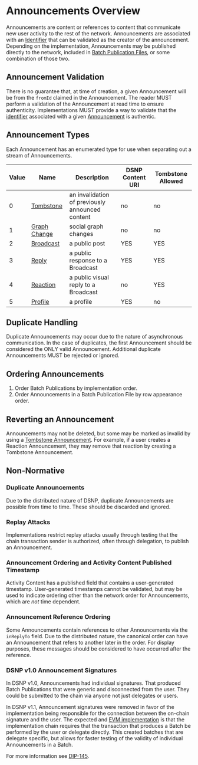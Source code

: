 # Announcements Overview

Announcements are content or references to content that communicate new user activity to the rest of the network.
Announcements are associated with an [Identifier](Identifiers.md) that can be validated as the creator of the announcement.
Depending on the implementation, Announcements may be published directly to the network, included in [Batch Publication Files](BatchPublications.md), or some combination of those two.

## Announcement Validation

There is no guarantee that, at time of creation, a given Announcement will be from the `fromId` claimed in the Announcement.
The reader MUST perform a validation of the Announcement at read time to ensure authenticity.
Implementations MUST provide a way to validate that the [identifier](Identifiers.md) associated with a given [Announcement](Announcements.md) is authentic.

## Announcement Types

Each Announcement has an enumerated type for use when separating out a stream of Announcements.

| Value | Name | Description | DSNP Content URI | Tombstone Allowed |
|------ | ---- | ----------- | --------------------- | ----------------- |
| 0 | [Tombstone](Types/Tombstone.md) | an invalidation of previously announced content | no | no |
| 1 | [Graph Change](Types/GraphChange.md) | social graph changes | no | no |
| 2 | [Broadcast](Types/Broadcast.md) | a public post | YES | YES |
| 3 | [Reply](Types/Reply.md) | a public response to a Broadcast | YES | YES |
| 4 | [Reaction](Types/Reaction.md) | a public visual reply to a Broadcast | no | YES |
| 5 | [Profile](Types/Profile.md) | a profile | YES | no |

## Duplicate Handling

Duplicate Announcements may occur due to the nature of asynchronous communication.
In the case of duplicates, the first Announcement should be considered the ONLY valid Announcement.
Additional duplicate Announcements MUST be rejected or ignored.

## Ordering Announcements

1. Order Batch Publications by implementation order.
2. Order Announcements in a Batch Publication File by row appearance order.

## Reverting an Announcement

Announcements may not be deleted, but some may be marked as invalid by using a [Tombstone Announcement](Types/Tombstone.md).
For example, if a user creates a Reaction Announcement, they may remove that reaction by creating a Tombstone Announcement.


## Non-Normative

### Duplicate Announcements

Due to the distributed nature of DSNP, duplicate Announcements are possible from time to time.
These should be discarded and ignored.

### Replay Attacks

Implementations restrict replay attacks usually through testing that the chain transaction sender is authorized, often through delegation, to publish an Announcement.

### Announcement Ordering and Activity Content Published Timestamp

Activity Content has a published field that contains a user-generated timestamp.
User-generated timestamps cannot be validated,
but may be used to indicate ordering other than the network order for Announcements, which are *not* time dependent.

### Announcement Reference Ordering

Some Announcements contain references to other Announcements via the `inReplyTo` field.
Due to the distributed nature, the canonical order can have an Announcement that refers to another later in the order.
For display purposes, these messages should be considered to have occurred after the reference.

### DSNP v1.0 Announcement Signatures

In DSNP v1.0, Announcements had individual signatures.
That produced Batch Publications that were generic and disconnected from the user.
They could be submitted to the chain via anyone not just delegates or users.

In DSNP v1.1, Announcement signatures were removed in favor of the implementation being responsible for the connection between the on-chain signature and the user.
The expected and [EVM implementation](../Ethereum/Validation.md) is that the implementation chain requires that the transaction that produces a Batch be performed by the user or delegate directly.
This created batches that are delegate specific, but allows for faster testing of the validity of individual Announcements in a Batch.

For more information see [DIP-145](https://github.com/LibertyDSNP/spec/issues/145).
